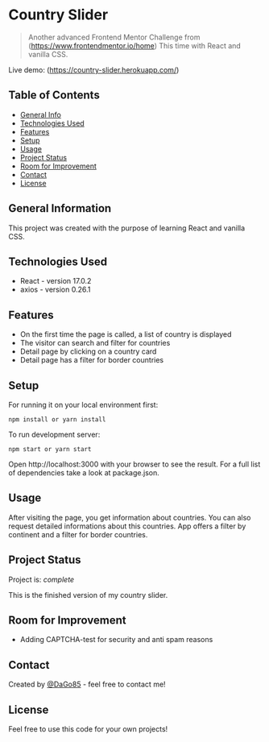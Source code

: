 # Country Slider

> Another advanced Frontend Mentor Challenge from (https://www.frontendmentor.io/home) This time with React and vanilla CSS.

Live demo: (https://country-slider.herokuapp.com/)

## Table of Contents

- [General Info](#general-information)
- [Technologies Used](#technologies-used)
- [Features](#features)
- [Setup](#setup)
- [Usage](#usage)
- [Project Status](#project-status)
- [Room for Improvement](#room-for-improvement)
- [Contact](#contact)
- [License](#license)

## General Information

This project was created with the purpose of learning React and vanilla CSS.

## Technologies Used

- React - version 17.0.2
- axios - version 0.26.1

## Features

- On the first time the page is called, a list of country is displayed
- The visitor can search and filter for countries
- Detail page by clicking on a country card
- Detail page has a filter for border countries

## Setup

For running it on your local environment first:

`npm install or yarn install`

To run development server:

`npm start or yarn start`

Open http://localhost:3000 with your browser to see the result.
For a full list of dependencies take a look at package.json.

## Usage

After visiting the page, you get information about countries.
You can also request detailed informations about this countries.
App offers a filter by continent and a filter for border countries.

## Project Status

Project is: _complete_

This is the finished version of my country slider.

## Room for Improvement

- Adding CAPTCHA-test for security and anti spam reasons

## Contact

Created by [@DaGo85](https://www.github.com/DaGo85/) - feel free to contact me!

## License

Feel free to use this code for your own projects!
